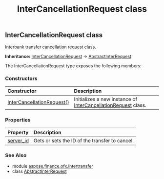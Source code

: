 ﻿---
title: InterCancellationRequest class
second_title: Aspose.Finance for Python via .NET API References
description: 
type: docs
weight: 50
url: /python-net/aspose.finance.ofx.intertransfer/intercancellationrequest/
is_root: false
---

## InterCancellationRequest class

Interbank transfer cancellation request class.



**Inheritance:** [InterCancellationRequest](/finance/python-net/aspose.finance.ofx.intertransfer/intercancellationrequest) → 
[AbstractInterRequest](/finance/python-net/aspose.finance.ofx.intertransfer/abstractinterrequest)



The InterCancellationRequest type exposes the following members:

### Constructors
| Constructor | Description |
| :- | :- |
| [InterCancellationRequest()](/finance/python-net/aspose.finance.ofx.intertransfer/intercancellationrequest/__init__/#) | Initializes a new instance of [InterCancellationRequest](/finance/python-net/aspose.finance.ofx.intertransfer/intercancellationrequest) class. |


### Properties
| Property | Description |
| :- | :- |
| [server_id](/finance/python-net/aspose.finance.ofx.intertransfer/intercancellationrequest/server_id) | Gets or sets the ID of the transfer to cancel. |


### See Also

* module [aspose.finance.ofx.intertransfer](../)
* class [AbstractInterRequest](/finance/python-net/aspose.finance.ofx.intertransfer/abstractinterrequest)
